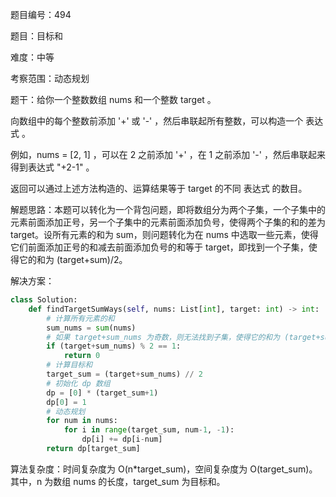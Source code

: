 题目编号：494

题目：目标和

难度：中等

考察范围：动态规划

题干：给你一个整数数组 nums 和一个整数 target 。

向数组中的每个整数前添加 '+' 或 '-' ，然后串联起所有整数，可以构造一个 表达式 。

例如，nums = [2, 1] ，可以在 2 之前添加 '+' ，在 1 之前添加 '-' ，然后串联起来得到表达式 "+2-1" 。

返回可以通过上述方法构造的、运算结果等于 target 的不同 表达式 的数目。

解题思路：本题可以转化为一个背包问题，即将数组分为两个子集，一个子集中的元素前面添加正号，另一个子集中的元素前面添加负号，使得两个子集的和的差为 target。设所有元素的和为 sum，则问题转化为在 nums 中选取一些元素，使得它们前面添加正号的和减去前面添加负号的和等于 target，即找到一个子集，使得它的和为 (target+sum)/2。

解决方案：

```python
class Solution:
    def findTargetSumWays(self, nums: List[int], target: int) -> int:
        # 计算所有元素的和
        sum_nums = sum(nums)
        # 如果 target+sum_nums 为奇数，则无法找到子集，使得它的和为 (target+sum_nums)/2
        if (target+sum_nums) % 2 == 1:
            return 0
        # 计算目标和
        target_sum = (target+sum_nums) // 2
        # 初始化 dp 数组
        dp = [0] * (target_sum+1)
        dp[0] = 1
        # 动态规划
        for num in nums:
            for i in range(target_sum, num-1, -1):
                dp[i] += dp[i-num]
        return dp[target_sum]
```

算法复杂度：时间复杂度为 O(n*target_sum)，空间复杂度为 O(target_sum)。其中，n 为数组 nums 的长度，target_sum 为目标和。